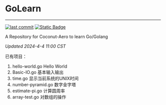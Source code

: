 # GoLearn

-----------------------------------------------------

[![last commit](https://img.shields.io/github/last-commit/Coconut-Aero/GoLearn)](https://github.com/Coconut-Aero/GoLearn/commits/master)
[![Static Badge](https://img.shields.io/badge/Coconut-Aero-blue)](https://github.com/Coconut-Aero)

A Repository for Coconut-Aero to learn Go/Golang

_Updated 2024-4-4 11:00 CST_

已有项目：

1. hello-world.go Hello World
2. Basic-IO.go 基本输入输出
3. time.go 显示当前系统的UNIX时间
4. number-pyramid.go 数字金字塔
5. estimate-pi.go 计算圆周率
6. array-test.go 对数组的操作

